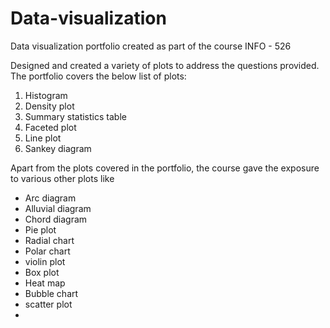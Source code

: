 # Data-visualization
 Data visualization portfolio created as part of the course INFO - 526

 Designed and created a variety of plots to address the questions provided. The portfolio covers the below list of plots:
   1. Histogram
   2. Density plot
   3. Summary statistics table
   4. Faceted plot
   5. Line plot
   6. Sankey diagram

Apart from the plots covered in the portfolio, the course gave the exposure to various other plots like 

  * Arc diagram
  * Alluvial diagram
  * Chord diagram
  * Pie plot
  * Radial chart
  * Polar chart
  * violin plot
  * Box plot
  * Heat map
  * Bubble chart
  * scatter plot
  * 
 
